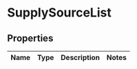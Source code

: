 
# SupplySourceList

## Properties
Name | Type | Description | Notes
------------ | ------------- | ------------- | -------------



